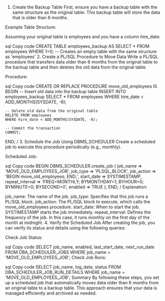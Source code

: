 1. Create the Backup Table
First, ensure you have a backup table with the same structure as the original table. This backup table will store the data that is older than 6 months.

Example Table Structure:

Assuming your original table is employees and you have a column hire_date:

sql
Copy code
CREATE TABLE employees_backup AS
SELECT *
FROM employees
WHERE 1=0;  -- Creates an empty table with the same structure as 'employees'
2. Create a PL/SQL Procedure to Move Data
Write a PL/SQL procedure that transfers data older than 6 months from the original table to the backup table and then deletes the old data from the original table.

Procedure:

sql
Copy code
CREATE OR REPLACE PROCEDURE move_old_employees IS
BEGIN
    -- Insert old data into the backup table
    INSERT INTO employees_backup
    SELECT *
    FROM employees
    WHERE hire_date < ADD_MONTHS(SYSDATE, -6);

    -- Delete old data from the original table
    DELETE FROM employees
    WHERE hire_date < ADD_MONTHS(SYSDATE, -6);

    -- Commit the transaction
    COMMIT;
END;
/
3. Schedule the Job Using DBMS_SCHEDULER
Create a scheduled job to execute this procedure periodically (e.g., monthly).

Scheduled Job:

sql
Copy code
BEGIN
    DBMS_SCHEDULER.create_job (
        job_name        => 'MOVE_OLD_EMPLOYEES_JOB',
        job_type        => 'PLSQL_BLOCK',
        job_action      => 'BEGIN move_old_employees; END;',
        start_date      => SYSTIMESTAMP,
        repeat_interval => 'FREQ=MONTHLY; BYMONTHDAY=1; BYHOUR=0; BYMINUTE=0; BYSECOND=0',
        enabled         => TRUE
    );
END;
/
Explanation:

job_name: The name of the job.
job_type: Specifies that this job runs a PL/SQL block.
job_action: The PL/SQL block to execute, which calls the move_old_employees procedure.
start_date: When to start the job. SYSTIMESTAMP starts the job immediately.
repeat_interval: Defines the frequency of the job. In this case, it runs monthly on the first day of the month at midnight.
4. Verify the Scheduled Job
After creating the job, you can verify its status and details using the following queries:

Check Job Status:

sql
Copy code
SELECT job_name, enabled, last_start_date, next_run_date
FROM DBA_SCHEDULER_JOBS
WHERE job_name = 'MOVE_OLD_EMPLOYEES_JOB';
Check Job Runs:

sql
Copy code
SELECT job_name, log_date, status
FROM DBA_SCHEDULER_JOB_RUN_DETAILS
WHERE job_name = 'MOVE_OLD_EMPLOYEES_JOB';
Summary
By following these steps, you set up a scheduled job that automatically moves data older than 6 months from an original table to a backup table. This approach ensures that your data is managed efficiently and archived as needed.

